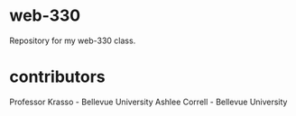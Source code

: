 # web-330
Repository for my web-330 class.
# contributors
Professor Krasso - Bellevue University
Ashlee Correll - Bellevue University
